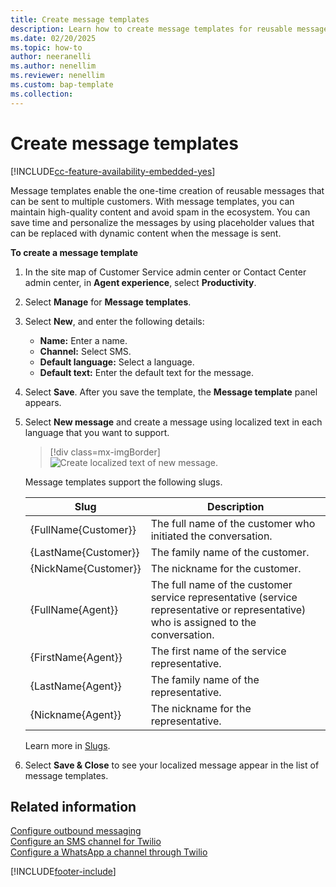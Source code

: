 ```yaml
---
title: Create message templates
description: Learn how to create message templates for reusable messages in Omnichannel for Customer Service.
ms.date: 02/20/2025
ms.topic: how-to
author: neeranelli
ms.author: nenellim
ms.reviewer: nenellim
ms.custom: bap-template
ms.collection:
---
```


# Create message templates

[!INCLUDE[cc-feature-availability-embedded-yes](../../includes/cc-feature-availability-embedded-yes.md)]


Message templates enable the one-time creation of reusable messages that can be sent to multiple customers. With message templates, you can maintain high-quality content and avoid spam in the ecosystem. You can save time and personalize the messages by using placeholder values that can be replaced with dynamic content when the message is sent.

**To create a message template**

1. In the site map of Customer Service admin center or Contact Center admin center, in **Agent experience**, select **Productivity**.
   
1. Select **Manage** for **Message templates**.

1. Select **New**, and enter the following details:

    - **Name:** Enter a name.
    - **Channel:** Select SMS.
    - **Default language:** Select a language.
    - **Default text:** Enter the default text for the message.

1. Select **Save**. After you save the template, the **Message template** panel appears.

1. Select **New message** and create a message using localized text in each language that you want to support.

    > [!div class=mx-imgBorder]
    > ![Create localized text of new message.](../media/message-template3.png "Create localized text of new message")
    
    Message templates support the following slugs.  

    | Slug | Description |
    |-----------------|-----------------------------|
    | {FullName{Customer}}  | The full name of the customer who initiated the conversation. |
    | {LastName{Customer}}| The family name of the customer.|
    | {NickName{Customer}}| The nickname for the customer.|
    | {FullName{Agent}}| The full name of the customer service representative (service representative or representative) who is assigned to the conversation.|
    | {FirstName{Agent}}| The first name of the service representative.|
    | {LastName{Agent}}| The family name of the representative.|
    | {Nickname{Agent}}| The nickname for the representative.|

      Learn more in [Slugs](automation-dictionary-keys.md#slugs).
    
1. Select **Save & Close** to see your localized message appear in the list of message templates.

## Related information

[Configure outbound messaging](outbound-messaging.md) <br />
[Configure an SMS channel for Twilio](Configure-sms-channel-twilio.md) <br />
[Configure a WhatsApp a channel through Twilio](configure-whatsapp-channel.md) 


[!INCLUDE[footer-include](../../includes/footer-banner.md)]
